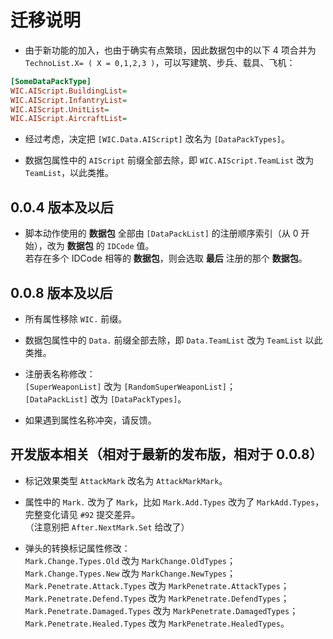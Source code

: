 # 迁移说明

* 由于新功能的加入，也由于确实有点繁琐，因此数据包中的以下 4 项合并为 `TechnoList.X= ( X = 0,1,2,3 )`，可以写建筑、步兵、载具、飞机：

```ini
[SomeDataPackType]
WIC.AIScript.BuildingList=
WIC.AIScript.InfantryList=
WIC.AIScript.UnitList=
WIC.AIScript.AircraftList=
```

* 经过考虑，决定把 `[WIC.Data.AIScript]` 改名为 `[DataPackTypes]`。

* 数据包属性中的 `AIScript` 前缀全部去除，即 `WIC.AIScript.TeamList` 改为 `TeamList`，以此类推。

## 0.0.4 版本及以后

* 脚本动作使用的 **数据包** 全部由 `[DataPackList]` 的注册顺序索引（从 0 开始），改为 **数据包** 的 `IDCode` 值。  
若存在多个 IDCode 相等的 **数据包**，则会选取 **最后** 注册的那个 **数据包**。

## 0.0.8 版本及以后

* 所有属性移除 `WIC.` 前缀。

* 数据包属性中的 `Data.` 前缀全部去除，即 `Data.TeamList` 改为 `TeamList` 以此类推。

* 注册表名称修改：  
`[SuperWeaponList]` 改为 `[RandomSuperWeaponList]`；  
`[DataPackList]` 改为 `[DataPackTypes]`。

* 如果遇到属性名称冲突，请反馈。

## 开发版本相关（相对于最新的发布版，相对于 0.0.8）

* 标记效果类型 `AttackMark` 改名为 `AttackMarkMark`。

* 属性中的 `Mark.` 改为了 `Mark`，比如 `Mark.Add.Types` 改为了 `MarkAdd.Types`，完整变化请见 `#92` 提交差异。  
（注意别把 `After.NextMark.Set` 给改了）

* 弹头的转换标记属性修改：  
`Mark.Change.Types.Old` 改为 `MarkChange.OldTypes`；  
`Mark.Change.Types.New` 改为 `MarkChange.NewTypes`；
`Mark.Penetrate.Attack.Types` 改为 `MarkPenetrate.AttackTypes`；
`Mark.Penetrate.Defend.Types` 改为 `MarkPenetrate.DefendTypes`；
`Mark.Penetrate.Damaged.Types` 改为 `MarkPenetrate.DamagedTypes`；
`Mark.Penetrate.Healed.Types` 改为 `MarkPenetrate.HealedTypes`。